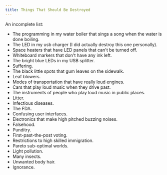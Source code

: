 ```yaml
---
title: Things That Should Be Destroyed
---
```


An incomplete list:

* The programming in my water boiler that sings a song when the water is done boiling.
* The LED in my usb charger (I did actually destroy this one personally).
* Space heaters that have LED panels that can't be turned off.
* Whiteboard markers that don't have any ink left.
* The bright blue LEDs in my USB splitter.
* Suffering.
* The black little spots that gum leaves on the sidewalk.
* Leaf blowers.
* Modes of transportation that have really loud engines.
* Cars that play loud music when they drive past.
* The instruments of people who play loud music in public places.
* Litter.
* Infectious diseases.
* The FDA.
* Confusing user interfaces.
* Electronics that make high pitched buzzing noises.
* Falsehood.
* Punditry.
* First-past-the-post voting.
* Restrictions to high skilled immigration.
* Pareto sub-optimal worlds.
* Light pollution.
* Many insects.
* Unwanted body hair.
* Ignorance.